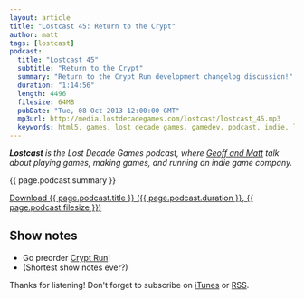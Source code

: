 ```yaml
---
layout: article
title: "Lostcast 45: Return to the Crypt"
author: matt
tags: [lostcast]
podcast:
  title: "Lostcast 45"
  subtitle: "Return to the Crypt"
  summary: "Return to the Crypt Run development changelog discussion!"
  duration: "1:14:56"
  length: 4496
  filesize: 64MB
  pubDate: "Tue, 08 Oct 2013 12:00:00 GMT"
  mp3url: http://media.lostdecadegames.com/lostcast/lostcast_45.mp3
  keywords: html5, games, lost decade games, gamedev, podcast, indie, lostcast
---
```

_**Lostcast** is the Lost Decade Games podcast, where [Geoff and Matt](/about/) talk about playing games, making games, and running an indie game company._

{{ page.podcast.summary }}

<a class="download-podcast" href="{{ page.podcast.mp3url }}">
	Download {{ page.podcast.title }} ({{ page.podcast.duration }}, {{ page.podcast.filesize }})
</a>

## Show notes

* Go preorder [Crypt Run](http://www.cryptrun.com/)!
* (Shortest show notes ever?)

Thanks for listening! Don't forget to subscribe on [iTunes](http://itunes.apple.com/us/podcast/lostcast/id481950724) or [RSS](http://www.lostdecadegames.com/lostcast.xml).

